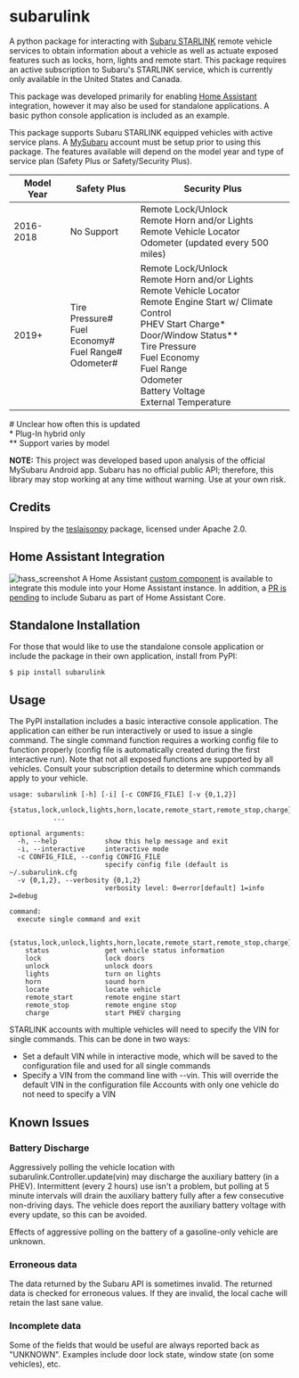 # subarulink
A python package for interacting with [Subaru STARLINK](https://www.subaru.com/owners/starlink/safety-security.html) remote vehicle services to obtain information about a vehicle as well as actuate exposed features such as locks, horn, lights and remote start. This package requires an active subscription to Subaru's STARLINK service, which is currently only available in the United States and Canada. 

This package was developed primarily for enabling [Home Assistant](https://www.home-assistant.io/) integration, however it may also be used for standalone applications.  A basic python console application is included as an example.

This package supports Subaru STARLINK equipped vehicles with active service plans. A [MySubaru](https://www.mysubaru.com) account must be setup prior to using this package. The features available will depend on the model year and type of service plan (Safety Plus or Safety/Security Plus).


| Model Year   | Safety Plus | Security Plus |
|--------------|-------------|---------------|
| 2016-2018    |  No Support | Remote Lock/Unlock <br> Remote Horn and/or Lights <br> Remote Vehicle Locator <br> Odometer (updated every 500 miles) 
| 2019+        |  Tire Pressure# <br> Fuel Economy# <br> Fuel Range# <br> Odometer#     |Remote Lock/Unlock <br> Remote Horn and/or Lights <br> Remote Vehicle Locator <br> Remote Engine Start w/ Climate Control <br> PHEV Start Charge* <br> Door/Window Status** <br> Tire Pressure <br> Fuel Economy <br> Fuel Range <br> Odometer <br> Battery Voltage <br> External Temperature

\# Unclear how often this is updated <br>
\* Plug-In hybrid only <br>
\*\* Support varies by model

**NOTE:**  This project was developed based upon analysis of the official MySubaru Android app. Subaru has no official public API; therefore, this library may stop working at any time without warning.  Use at your own risk.

## Credits
Inspired by the [teslajsonpy](https://github.com/zabuldon/teslajsonpy) package, licensed under Apache 2.0.

## Home Assistant Integration
![hass_screenshot](https://user-images.githubusercontent.com/7310260/102023873-50fd5f80-3d5c-11eb-93ca-4b2bb6f27e92.png)
A Home Assistant [custom component](https://github.com/G-Two/homeassistant-subaru) is available to integrate this module into your Home Assistant instance. In addition, a [PR is pending](https://github.com/home-assistant/core/pull/35760) to include Subaru as part of Home Assistant Core.  

## Standalone Installation
For those that would like to use the standalone console application or include the package in their own application, install from PyPI:

    $ pip install subarulink

## Usage
The PyPI installation includes a basic interactive console application.  The application can either be run interactively or used to issue a single command.  The single command function requires a working config file to function properly (config file is automatically created during the first interactive run).  Note that not all exposed functions are supported by all vehicles. Consult your subscription details to determine which commands apply to your vehicle.

```
usage: subarulink [-h] [-i] [-c CONFIG_FILE] [-v {0,1,2}]
           {status,lock,unlock,lights,horn,locate,remote_start,remote_stop,charge}
           ...

optional arguments:
  -h, --help            show this help message and exit
  -i, --interactive     interactive mode
  -c CONFIG_FILE, --config CONFIG_FILE
                        specify config file (default is ~/.subarulink.cfg
  -v {0,1,2}, --verbosity {0,1,2}
                        verbosity level: 0=error[default] 1=info 2=debug

command:
  execute single command and exit

  {status,lock,unlock,lights,horn,locate,remote_start,remote_stop,charge}
    status              get vehicle status information
    lock                lock doors
    unlock              unlock doors
    lights              turn on lights
    horn                sound horn
    locate              locate vehicle
    remote_start        remote engine start
    remote_stop         remote engine stop
    charge              start PHEV charging
```
STARLINK accounts with multiple vehicles will need to specify the VIN for single commands.  This can be done in two ways:
- Set a default VIN while in interactive mode, which will be saved to the configuration file and used for all single commands
- Specify a VIN from the command line with --vin.  This will override the default VIN in the configuration file
Accounts with only one vehicle do not need to specify a VIN

## Known Issues
### Battery Discharge
Aggressively polling the vehicle location with subarulink.Controller.update(vin) may discharge the auxiliary battery (in a PHEV).  Intermittent (every 2 hours) use isn't a problem, but polling at 5 minute intervals will drain the auxiliary battery fully after a few consecutive non-driving days.  The vehicle does report the auxiliary battery voltage with every update, so this can be avoided.  

Effects of aggressive polling on the battery of a gasoline-only vehicle are unknown.

### Erroneous data
The data returned by the Subaru API is sometimes invalid. The returned data is checked for erroneous values.  If they are invalid, the local cache will retain the last sane value.

### Incomplete data
Some of the fields that would be useful are always reported back as "UNKNOWN".  Examples include door lock state, window state (on some vehicles), etc.
